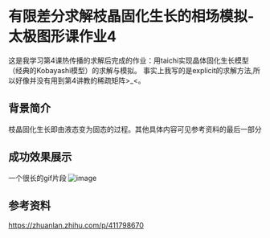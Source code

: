# 有限差分求解枝晶固化生长的相场模拟-太极图形课作业4
这是我学习第4课热传播的求解后完成的作业：用taichi实现晶体固化生长模型（经典的Kobayashi模型）的求解与模拟。
事实上我写的是explicit的求解方法,所以好像并没有用到第4讲教的稀疏矩阵>_<。

## 背景简介
枝晶固化生长即由液态变为固态的过程。其他具体内容可见参考资料的最后一部分

## 成功效果展示
一个很长的gif片段
![image](./crystal_growth.gif)

## 参考资料
https://zhuanlan.zhihu.com/p/411798670
